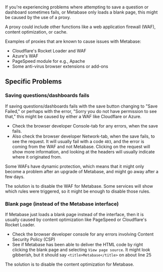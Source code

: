 If you're experiencing problems where attempting to save a question or dashboard sometimes fails, or Metabase only loads a blank page, this might be caused by the use of a proxy.

A proxy could include other functions like a web application firewall (WAF), content optimization, or cache.

Examples of proxies that are known to cause issues with Metabase:

- Cloudflare's Rocket Loader and WAF
- Azure's WAF
- PageSpeed module for e.g., Apache
- Some anti-virus browser extensions or add-ons

## Specific Problems

### Saving questions/dashboards fails

If saving questions/dashboards fails with the save button changing to "Save Failed," or perhaps with the error, "Sorry you do not have permission to see that," this might be caused by either a WAF like Cloudflare or Azure.

- Check the browser developer Console-tab for any errors, when the save fails.
- Also check the browser developer Network-tab, when the save fails, to see the request. It will usually fail with a code `403`, and the error is coming from the WAF and not Metabase.
  Clicking on the request will show more information, and looking at the headers will usually indicate where it originated from.

Some WAFs have dynamic protection, which means that it might only become a problem after an upgrade of Metabase, and might go away after a few days.

The solution is to disable the WAF for Metabase. Some services will show which rules were triggered, so it might be enough to disable those rules.

### Blank page (instead of the Metabase interface)

If Metabase just loads a blank page instead of the interface, then it is usually caused by content optimization like PageSpeed or Cloudflare's Rocket Loader.

- Check the browser developer console for any errors involving Content Security Policy (CSP)
- See if Metabase has been able to deliver the HTML code by right clicking the blank page and selecting `View page source`. It might look gibberish, but it should say `<title>Metabase</title>` on about line 25

The solution is to disable the content optimization for Metabase.
